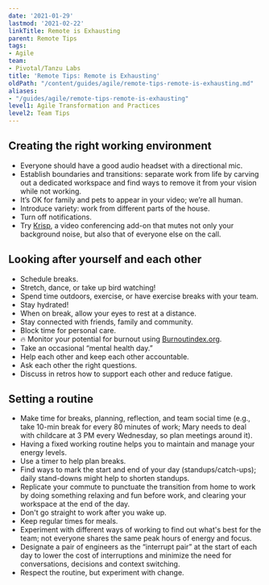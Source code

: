 ```yaml
---
date: '2021-01-29'
lastmod: '2021-02-22'
linkTitle: Remote is Exhausting
parent: Remote Tips
tags:
- Agile
team:
- Pivotal/Tanzu Labs
title: 'Remote Tips: Remote is Exhausting'
oldPath: "/content/guides/agile/remote-tips-remote-is-exhausting.md"
aliases:
- "/guides/agile/remote-tips-remote-is-exhausting"
level1: Agile Transformation and Practices
level2: Team Tips
---
```


## Creating the right working environment

- Everyone should have a good audio headset with a directional mic.
- Establish boundaries and transitions: separate work from life by carving out a dedicated workspace and find ways to remove it from your vision while not working.
- It’s OK for family and pets to appear in your video; we’re all human.
- Introduce variety: work from different parts of the house.
- Turn off notifications.
- Try [Krisp](https://krisp.ai/), a video conferencing add-on that mutes not only your background noise, but also that of everyone else on the call.

## Looking after yourself and each other

- Schedule breaks.
- Stretch, dance, or take up bird watching!
- Spend time outdoors, exercise, or have exercise breaks with your team.
- Stay hydrated!
- When on break, allow your eyes to rest at a distance.
- Stay connected with friends, family and community.
- Block time for personal care.
- 🔥 Monitor your potential for burnout using [Burnoutindex.org](https://burnoutindex.org/).
- Take an occasional “mental health day.”
- Help each other and keep each other accountable.
- Ask each other the right questions.
- Discuss in retros how to support each other and reduce fatigue.

## Setting a routine

- Make time for breaks, planning, reflection, and team social time (e.g., take 10-min break for every 80 minutes of work; Mary needs to deal with childcare at 3 PM every Wednesday, so plan meetings around it).
- Having a fixed working routine helps you to maintain and manage your energy levels.
- Use a timer to help plan breaks.
- Find ways to mark the start and end of your day (standups/catch-ups); daily stand-downs might help to shorten standups.
- Replicate your commute to punctuate the transition from home to work by doing something relaxing and fun before work, and clearing your workspace at the end of the day.
- Don't go straight to work after you wake up.
- Keep regular times for meals.
- Experiment with different ways of working to find out what's best for the team; not everyone shares the same peak hours of energy and focus.
- Designate a pair of engineers as the “interrupt pair” at the start of each day to lower the cost of interruptions and minimize the need for conversations, decisions and context switching.
- Respect the routine, but experiment with change.